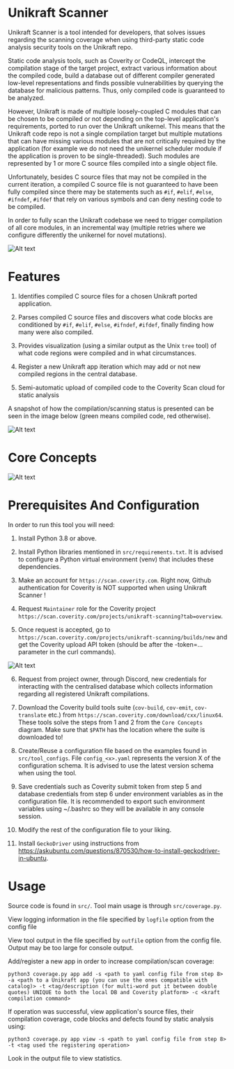 # Unikraft Scanner 

Unikraft Scanner is a tool intended for developers, that solves issues regarding the scanning coverage when using third-party static code analysis security tools on the Unikraft repo.  

Static code analysis tools, such as Coverity or CodeQL, intercept the compilation stage of the target project, extract various information about the compiled code, build a database out of different compiler generated low-level representations and finds possible vulnerabilities by querying the database for malicious patterns. Thus, only compiled code is guaranteed to be analyzed. 

However, Unikraft is made of multiple loosely-coupled C modules that can be chosen to be compiled or not depending on the top-level application's requirements, ported to run over the Unikraft unikernel. This means that the Unikraft code repo is not a single compilation target but multiple mutations that can have missing various modules that are not critically required by the application (for example we do not need the unikernel scheduler module if the application is proven to be single-threaded). Such modules are represented by 1 or more C source files compiled into a single object file. 

Unfortunately, besides C source files that may not be compiled in the current iteration, a compiled C source file is not guaranteed to have been fully compiled since there may be statements such as `#if`, `#elif`, `#else`, `#ifndef`, `#ifdef` that rely on various symbols and can deny nesting code to be compiled.  

In order to fully scan the Unikraft codebase we need to trigger compilation of all core modules, in an incremental way (multiple retries where we configure differently the unikernel for novel mutations).

![Alt text](docs/compile_cov.png) 

# Features 

1. Identifies compiled C source files for a chosen Unikraft ported application. 

2. Parses compiled C source files and discovers what code blocks are conditioned by `#if`, `#elif`, `#else`, `#ifndef`, `#ifdef`, finally finding how many were also compiled. 

3. Provides visualization (using a similar output as the Unix `tree` tool) of what code regions were compiled and in what circumstances. 

4. Register a new Unikraft app iteration which may add or not new compiled regions in the central database. 

5. Semi-automatic upload of compiled code to the Coverity Scan cloud for static analysis 

A snapshot of how the compilation/scanning status is presented can be seen in the image below (green means compiled code, red otherwise). 

![Alt text](docs/result_coverage.jpg) 

# Core Concepts 

![Alt text](docs/unikraft_scanner_tool_general.png) 

# Prerequisites And Configuration 

In order to run this tool you will need: 

1. Install Python 3.8 or above. 

2. Install Python libraries mentioned in `src/requirements.txt`. It is advised to configure a Python virtual environment (venv) that includes these dependencies.

3. Make an account for `https://scan.coverity.com`. Right now, Github authentication for Coverity is NOT supported when using Unikraft Scanner ! 

4. Request `Maintainer` role for the Coverity project `https://scan.coverity.com/projects/unikraft-scanning?tab=overview`.

5. Once request is accepted, go to `https://scan.coverity.com/projects/unikraft-scanning/builds/new` and get the Coverity upload API token (should be after the -token=... parameter in the curl commands).

![Alt text](docs/coverity_token.jpg) 

6. Request from project owner, through Discord, new credentials for interacting with the centralised database which collects information regarding all registered Unikraft compilations.

7. Download the Coverity build tools suite (`cov-build`, `cov-emit`, `cov-translate` etc.) from `https://scan.coverity.com/download/cxx/linux64`. These tools solve the steps from 1 and 2 from the `Core Concepts` diagram. Make sure that `$PATH` has the location where the suite is downloaded to! 

8. Create/Reuse a configuration file based on the examples found in `src/tool_configs`. File `config_<x>.yaml` represents the version X of the configuration schema. It is advised to use the latest version schema when using the tool. 

9. Save credentials such as Coverity submit token from step 5 and database credentials from step 6 under environment variables as in the configuration file. It is recommended to export such environment variables using ~/.bashrc so they will be available in any console session. 

10. Modify the rest of the configuration file to your liking.

11. Install `GeckoDriver` using instructions from https://askubuntu.com/questions/870530/how-to-install-geckodriver-in-ubuntu.

# Usage 

Source code is found in `src/`. Tool main usage is through `src/coverage.py`. 

View logging information in the file specified by `logfile` option from the config file 

View tool output in the file specified by `outfile` option from the config file. Output may be too large for console output. 

Add/register a new app in order to increase compilation/scan coverage: 

`python3 coverage.py app add -s <path to yaml config file from step 8> -a <path to a Unikraft app (you can use the ones compatible with catalog)> -t <tag/description (for multi-word put it between double quotes) UNIQUE to both the local DB and Coverity platform> -c <kraft compilation command>` 

If operation was successful, view application's source files, their compilation coverage, code blocks and defects found by static analysis using: 

`python3 coverage.py app view -s <path to yaml config file from step 8> -t <tag used the registering operation>` 

Look in the output file to view statistics. 